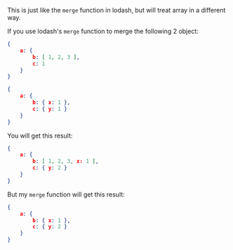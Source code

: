 This is just like the `merge` function in lodash, but will treat array in a different way.

If you use lodash's `merge` function to merge the following 2 object:
```json
{
	a: {
		b: [ 1, 2, 3 ],
		c: 1
	}
}
```

```json
{
	a: {
		b: { x: 1 },
		c: { y: 1 }
	}
}
```

You will get this result:
```json
{
	a: {
		b: [ 1, 2, 3, x: 1 ],
		c: { y: 2 }
	}
}
```

But my `merge` function will get this result:
```json
{
	a: {
		b: { x: 1 },
		c: { y: 2 }
	}
}
```

